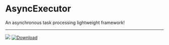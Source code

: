 # AsyncExecutor
An asynchronous task processing lightweight framework!

----
<a href='https://bintray.com/sunzxyong/maven/AsyncExecutor/view?source=watch' alt='Get automatic notifications about new "AsyncExecutor" versions'><img src='https://www.bintray.com/docs/images/bintray_badge_color.png'></a>
[ ![Download](https://api.bintray.com/packages/sunzxyong/maven/AsyncExecutor/images/download.svg) ](https://bintray.com/sunzxyong/maven/AsyncExecutor/_latestVersion)
